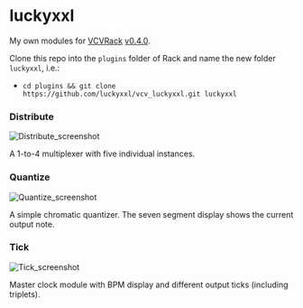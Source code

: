 # luckyxxl

My own modules for [VCVRack](https://github.com/VCVRack/Rack) [v0.4.0](https://github.com/VCVRack/Rack/releases/tag/v0.4.0).

Clone this repo into the `plugins` folder of Rack and name the new folder `luckyxxl`, i.e.:
* `cd plugins && git clone https://github.com/luckyxxl/vcv_luckyxxl.git luckyxxl`

### Distribute

![Distribute_screenshot](https://raw.githubusercontent.com/luckyxxl/vcv_luckyxxl/master/screenshots/Distribute.png)

A 1-to-4 multiplexer with five individual instances.

### Quantize

![Quantize_screenshot](https://raw.githubusercontent.com/luckyxxl/vcv_luckyxxl/master/screenshots/Quantize.png)

A simple chromatic quantizer. The seven segment display shows the current output note.

### Tick

![Tick_screenshot](https://raw.githubusercontent.com/luckyxxl/vcv_luckyxxl/master/screenshots/Tick.png)

Master clock module with BPM display and different output ticks (including triplets).
